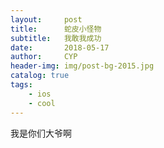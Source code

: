 ```yaml
---
layout:     post                   
title:      蛇皮小怪物             
subtitle:   我敢我成功 
date:       2018-05-17            
author:     CYP                      
header-img: img/post-bg-2015.jpg    
catalog: true                       
tags:                               
    - ios
    - cool
---
```


我是你们大爷啊
